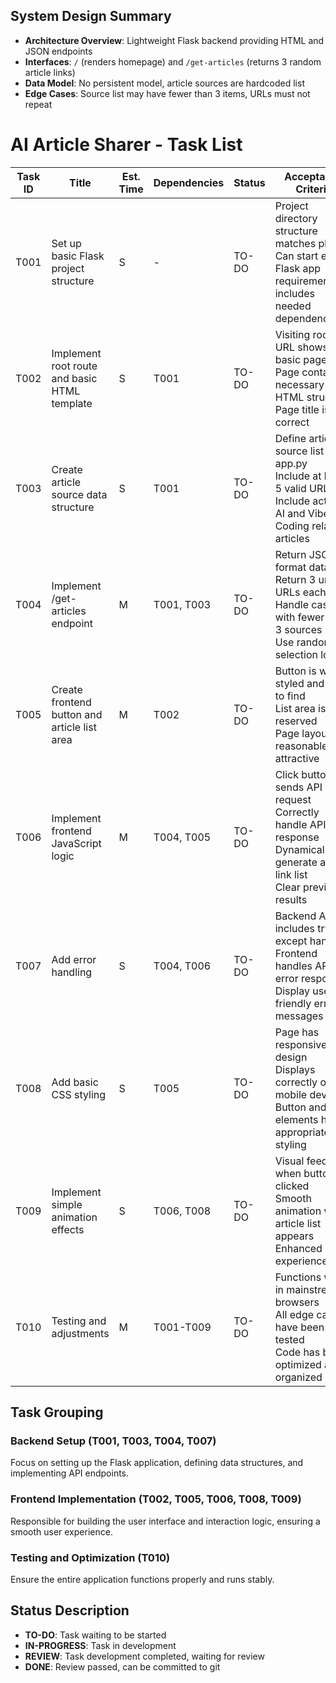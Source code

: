 ## System Design Summary

- **Architecture Overview**: Lightweight Flask backend providing HTML and JSON endpoints
- **Interfaces**: `/` (renders homepage) and `/get-articles` (returns 3 random article links)
- **Data Model**: No persistent model, article sources are hardcoded list
- **Edge Cases**: Source list may have fewer than 3 items, URLs must not repeat

# AI Article Sharer - Task List

| Task ID | Title | Est. Time | Dependencies | Status | Acceptance Criteria |
|--------|------|----------|--------|------|----------|
| T001 | Set up basic Flask project structure | S | - | TO-DO | Project directory structure matches plan<br>Can start empty Flask app<br>requirements.txt includes needed dependencies |
| T002 | Implement root route and basic HTML template | S | T001 | TO-DO | Visiting root URL shows basic page<br>Page contains necessary HTML structure<br>Page title is correct |
| T003 | Create article source data structure | S | T001 | TO-DO | Define article source list in app.py<br>Include at least 5 valid URLs<br>Include actual AI and Vibe Coding related articles |
| T004 | Implement /get-articles endpoint | M | T001, T003 | TO-DO | Return JSON format data<br>Return 3 unique URLs each time<br>Handle cases with fewer than 3 sources<br>Use random selection logic |
| T005 | Create frontend button and article list area | M | T002 | TO-DO | Button is well-styled and easy to find<br>List area is reserved<br>Page layout is reasonable and attractive |
| T006 | Implement frontend JavaScript logic | M | T004, T005 | TO-DO | Click button sends API request<br>Correctly handle API response<br>Dynamically generate article link list<br>Clear previous results |
| T007 | Add error handling | S | T004, T006 | TO-DO | Backend API includes try-except handling<br>Frontend handles API error responses<br>Display user-friendly error messages |
| T008 | Add basic CSS styling | S | T005 | TO-DO | Page has responsive design<br>Displays correctly on mobile devices<br>Button and list elements have appropriate styling |
| T009 | Implement simple animation effects | S | T006, T008 | TO-DO | Visual feedback when button is clicked<br>Smooth animation when article list appears<br>Enhanced user experience |
| T010 | Testing and adjustments | M | T001-T009 | TO-DO | Functions work in mainstream browsers<br>All edge cases have been tested<br>Code has been optimized and organized |

## Task Grouping

### Backend Setup (T001, T003, T004, T007)
Focus on setting up the Flask application, defining data structures, and implementing API endpoints.

### Frontend Implementation (T002, T005, T006, T008, T009)
Responsible for building the user interface and interaction logic, ensuring a smooth user experience.

### Testing and Optimization (T010)
Ensure the entire application functions properly and runs stably.

## Status Description

* **TO-DO**: Task waiting to be started
* **IN-PROGRESS**: Task in development
* **REVIEW**: Task development completed, waiting for review
* **DONE**: Review passed, can be committed to git

